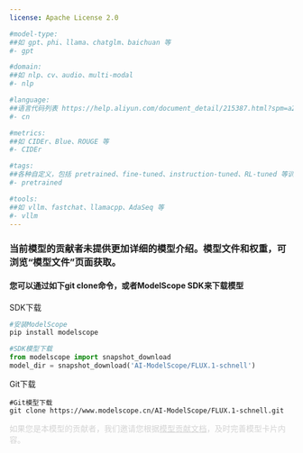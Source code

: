 ```yaml
---
license: Apache License 2.0

#model-type:
##如 gpt、phi、llama、chatglm、baichuan 等
#- gpt

#domain:
##如 nlp、cv、audio、multi-modal
#- nlp

#language:
##语言代码列表 https://help.aliyun.com/document_detail/215387.html?spm=a2c4g.11186623.0.0.9f8d7467kni6Aa
#- cn 

#metrics:
##如 CIDEr、Blue、ROUGE 等
#- CIDEr

#tags:
##各种自定义，包括 pretrained、fine-tuned、instruction-tuned、RL-tuned 等训练方法和其他
#- pretrained

#tools:
##如 vllm、fastchat、llamacpp、AdaSeq 等
#- vllm
---
```

### 当前模型的贡献者未提供更加详细的模型介绍。模型文件和权重，可浏览“模型文件”页面获取。
#### 您可以通过如下git clone命令，或者ModelScope SDK来下载模型

SDK下载
```bash
#安装ModelScope
pip install modelscope
```
```python
#SDK模型下载
from modelscope import snapshot_download
model_dir = snapshot_download('AI-ModelScope/FLUX.1-schnell')
```
Git下载
```
#Git模型下载
git clone https://www.modelscope.cn/AI-ModelScope/FLUX.1-schnell.git
```

<p style="color: lightgrey;">如果您是本模型的贡献者，我们邀请您根据<a href="https://modelscope.cn/docs/ModelScope%E6%A8%A1%E5%9E%8B%E6%8E%A5%E5%85%A5%E6%B5%81%E7%A8%8B%E6%A6%82%E8%A7%88" style="color: lightgrey; text-decoration: underline;">模型贡献文档</a>，及时完善模型卡片内容。</p>
